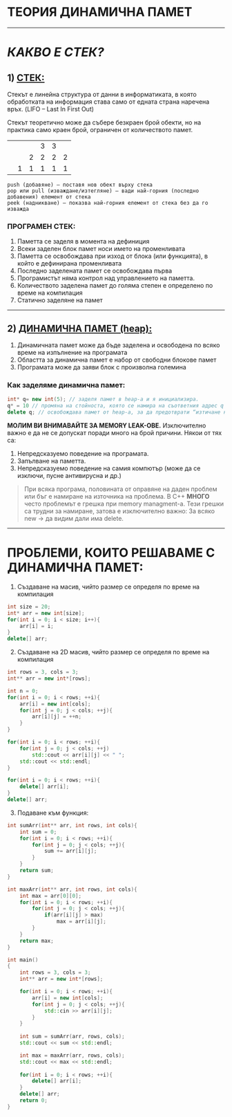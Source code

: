 # **ТЕОРИЯ ДИНАМИЧНА ПАМЕТ**
---
# *КАКВО Е СТЕК?*

## 1) [СТЕК:](https://bg.wikipedia.org/wiki/Стек_(структура_от_данни)) 
Стекът е линейна структура от данни в информатиката, в която обработката на информация става само от едната страна наречена връх. (LIFO – Last In First Out)

Стекът теоретично може да събере безкраен брой обекти, но на практика само краен брой, ограничен от количеството памет.

|   |   |   |   |   |   |
|---|---|---|---|---|---|
|   |   |   | 3 | 3 |   |
|   |   | 2 | 2 | 2 | 2 |
|   | 1 | 1 | 1 | 1 | 1 |

```
push (добавяне) – поставя нов обект върху стека
pop или pull (изваждане/изтегляне) – вади най-горния (последно добавения) елемент от стека
peek (надникване) – показва най-горния елемент от стека без да го изважда
```

### ПРОГРАМЕН СТЕК:
1. Паметта се заделя в момента на дефиниция
2. Всеки заделен блок памет носи името на променливата
3. Паметта се освобождава при изход от блока (или функцията), в който е дефинирана променливата
4. Последно заделената памет се освобождава първа
5. Програмистът няма контрол над управлението на паметта.
6. Количеството заделена памет до голяма степен е определено по време на компилация
7. Статично заделяне на памет
---

## 2) [ДИНАМИЧНА ПАМЕТ (heap):](https://cplusplus.com/doc/tutorial/dynamic/) 

1. Динамичната памет може да бъде заделена и освободена по всяко време на изпълнение на програмата
2. Областта за динамична памет е набор от свободни блокове памет
3. Програмата може да заяви блок с произволна големина

### Как заделяме динамична памет:
``` c++
int* q= new int(5); // заделя памет в heap-a и я инициализира.
q* = 10 // промяна на стойноста, която се намира на съответния адрес q в heap-a
delete q; // освобождава памет от heap-a, за да предотврати “изтичане на памет” (memory leak).
```
**МОЛИМ ВИ ВНИМАВАЙТЕ ЗА MEMORY LEAK-ОВЕ.** Изключително важно е да не се допускат поради много на брой причини. Някои от тях са:
1. Непредсказуемо поведение на програмата.
2. Запълване на паметта.
3. Непредсказуемо поведение на самия компютър (може да се изключи, пусне антивирусна и др.)
> При всяка програма, половината от оправяне на даден проблем или бъг е намиране на източника на проблема. В C++ **МНОГО** често проблемът е грешка при memory managment-а. Тези грешки са трудни за намиране, затова е изключително важно: За всяко new -> да видим дали има delete.
---

# ПРОБЛЕМИ, КОИТО РЕШАВАМЕ С ДИНАМИЧНА ПАМЕТ:

1. Създаване на масив, чийто размер се определя по време на компилация
``` c++
int size = 20;
int* arr = new int[size];
for(int i = 0; i < size; i++){
    arr[i] = i;
}
delete[] arr;
```

2. Създаване на 2D масив, чийто размер се определя по време на компилация
``` c++
int rows = 3, cols = 3;
int** arr = new int*[rows];

int n = 0;
for(int i = 0; i < rows; ++i){
    arr[i] = new int[cols];
    for(int j = 0; j < cols; ++j){
        arr[i][j] = ++n;
    }
}

for(int i = 0; i < rows; ++i){
    for(int j = 0; j < cols; ++j)
        std::cout << arr[i][j] << " ";
    std::cout << std::endl;
}

for(int i = 0; i < rows; ++i){
    delete[] arr[i];
}
delete[] arr;
```

3. Подаване към функция:

``` c++
int sumArr(int** arr, int rows, int cols){
    int sum = 0;
    for(int i = 0; i < rows; ++i){
        for(int j = 0; j < cols; ++j){
            sum += arr[i][j];
        }
    }
    return sum;
}
```

``` c++
int maxArr(int** arr, int rows, int cols){
    int max = arr[0][0];
    for(int i = 0; i < rows; ++i){
        for(int j = 0; j < cols; ++j){
            if(arr[i][j] > max)
                max = arr[i][j];
        }
    }
    return max;
}
```

``` c++
int main()
{
    int rows = 3, cols = 3;
    int** arr = new int*[rows];

    for(int i = 0; i < rows; ++i){
        arr[i] = new int[cols];
        for(int j = 0; j < cols; ++j){
            std::cin >> arr[i][j];
        }
    }
    
    int sum = sumArr(arr, rows, cols);
    std::cout << sum << std::endl;

    int max = maxArr(arr, rows, cols);
    std::cout << max << std::endl;
    
    for(int i = 0; i < rows; ++i){
        delete[] arr[i];
    }
    delete[] arr;
    return 0;
}
```